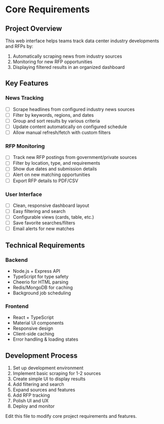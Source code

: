 # Core Requirements

## Project Overview

This web interface helps teams track data center industry developments and RFPs by:
1. Automatically scraping news from industry sources
2. Monitoring for new RFP opportunities
3. Displaying filtered results in an organized dashboard

## Key Features

### News Tracking

- [ ] Scrape headlines from configured industry news sources
- [ ] Filter by keywords, regions, and dates
- [ ] Group and sort results by various criteria
- [ ] Update content automatically on configured schedule
- [ ] Allow manual refresh/fetch with custom filters

### RFP Monitoring

- [ ] Track new RFP postings from government/private sources
- [ ] Filter by location, type, and requirements
- [ ] Show due dates and submission details
- [ ] Alert on new matching opportunities
- [ ] Export RFP details to PDF/CSV

### User Interface

- [ ] Clean, responsive dashboard layout
- [ ] Easy filtering and search
- [ ] Configurable views (cards, table, etc.)
- [ ] Save favorite searches/filters
- [ ] Email alerts for new matches

## Technical Requirements

### Backend

- Node.js + Express API
- TypeScript for type safety
- Cheerio for HTML parsing
- Redis/MongoDB for caching
- Background job scheduling

### Frontend

- React + TypeScript
- Material UI components
- Responsive design
- Client-side caching
- Error handling & loading states

## Development Process

1. Set up development environment
2. Implement basic scraping for 1-2 sources
3. Create simple UI to display results
4. Add filtering and search
5. Expand sources and features
6. Add RFP tracking
7. Polish UI and UX
8. Deploy and monitor

Edit this file to modify core project requirements and features.